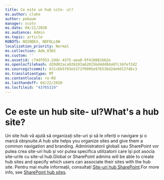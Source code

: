 ```yaml
---
title: Ce este un hub site- ul?
ms.author: clake
author: pebaum
manager: scotv
ms.date: 04/21/2020
ms.audience: Admin
ms.topic: article
ROBOTS: NOINDEX, NOFOLLOW
localization_priority: Normal
ms.collection: Adm_O365
ms.custom: ''
ms.assetid: c74df953-2ddc-4375-aea0-9f410881bb2e
ms.openlocfilehash: d20d82aca926283a62015bd4dd84a97c347ef2d2
ms.sourcegitcommit: 631cbb5f03e5371f0995e976536d24e9d13746c3
ms.translationtype: MT
ms.contentlocale: ro-RO
ms.lasthandoff: 04/22/2020
ms.locfileid: "43765319"
---
```

# <a name="whats-a-hub-site"></a><span data-ttu-id="f2cd1-102">Ce este un hub site- ul?</span><span class="sxs-lookup"><span data-stu-id="f2cd1-102">What's a hub site?</span></span>

<span data-ttu-id="f2cd1-103">Un site hub vă ajută să organizați site-uri și să le oferiți o navigare și o marcă obișnuite.</span><span class="sxs-lookup"><span data-stu-id="f2cd1-103">A hub site helps you organize sites and give them a common navigation and branding.</span></span> <span data-ttu-id="f2cd1-104">Administratorii globali sau SharePoint vor putea crea site-uri hub și vor putea specifica utilizatorii care își pot asocia site-urile cu site-ul hub.</span><span class="sxs-lookup"><span data-stu-id="f2cd1-104">Global or SharePoint admins will be able to create hub sites and specify which users can associate their sites with the hub site.</span></span> <span data-ttu-id="f2cd1-105">Pentru mai multe informații, consultați [Site-uri hub SharePoint](https://go.microsoft.com/fwlink/?linkid=869388).</span><span class="sxs-lookup"><span data-stu-id="f2cd1-105">For more info, see [SharePoint hub sites](https://go.microsoft.com/fwlink/?linkid=869388).</span></span>
  